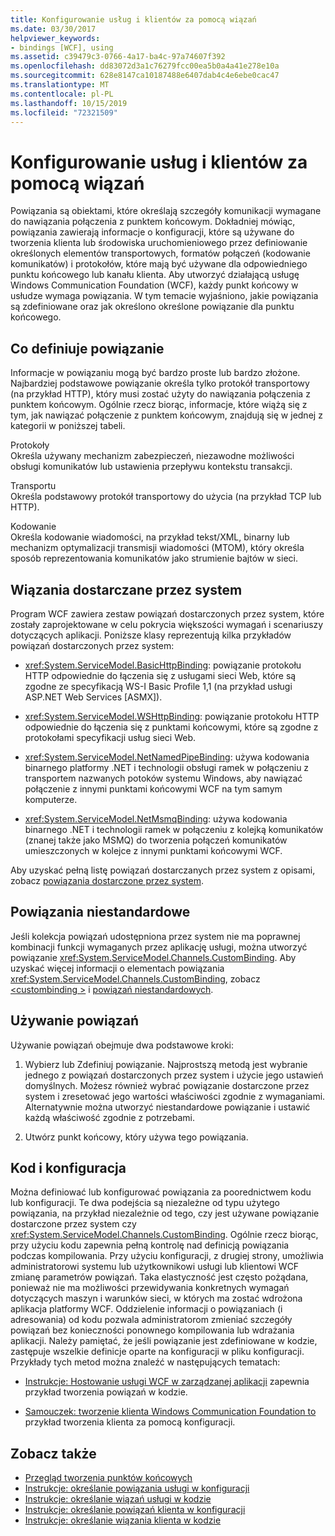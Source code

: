 ```yaml
---
title: Konfigurowanie usług i klientów za pomocą wiązań
ms.date: 03/30/2017
helpviewer_keywords:
- bindings [WCF], using
ms.assetid: c39479c3-0766-4a17-ba4c-97a74607f392
ms.openlocfilehash: dd83072d3a1c76279fcc00ea5b0a4a41e278e10a
ms.sourcegitcommit: 628e8147ca10187488e6407dab4c4e6ebe0cac47
ms.translationtype: MT
ms.contentlocale: pl-PL
ms.lasthandoff: 10/15/2019
ms.locfileid: "72321509"
---
```

# <a name="using-bindings-to-configure-services-and-clients"></a>Konfigurowanie usług i klientów za pomocą wiązań
Powiązania są obiektami, które określają szczegóły komunikacji wymagane do nawiązania połączenia z punktem końcowym. Dokładniej mówiąc, powiązania zawierają informacje o konfiguracji, które są używane do tworzenia klienta lub środowiska uruchomieniowego przez definiowanie określonych elementów transportowych, formatów połączeń (kodowanie komunikatów) i protokołów, które mają być używane dla odpowiedniego punktu końcowego lub kanału klienta. Aby utworzyć działającą usługę Windows Communication Foundation (WCF), każdy punkt końcowy w usłudze wymaga powiązania. W tym temacie wyjaśniono, jakie powiązania są zdefiniowane oraz jak określono określone powiązanie dla punktu końcowego.  
  
## <a name="what-a-binding-defines"></a>Co definiuje powiązanie  
 Informacje w powiązaniu mogą być bardzo proste lub bardzo złożone. Najbardziej podstawowe powiązanie określa tylko protokół transportowy (na przykład HTTP), który musi zostać użyty do nawiązania połączenia z punktem końcowym. Ogólnie rzecz biorąc, informacje, które wiążą się z tym, jak nawiązać połączenie z punktem końcowym, znajdują się w jednej z kategorii w poniższej tabeli.  
  
 Protokoły  
 Określa używany mechanizm zabezpieczeń, niezawodne możliwości obsługi komunikatów lub ustawienia przepływu kontekstu transakcji.  
  
 Transportu  
 Określa podstawowy protokół transportowy do użycia (na przykład TCP lub HTTP).  
  
 Kodowanie  
 Określa kodowanie wiadomości, na przykład tekst/XML, binarny lub mechanizm optymalizacji transmisji wiadomości (MTOM), który określa sposób reprezentowania komunikatów jako strumienie bajtów w sieci.  
  
## <a name="system-provided-bindings"></a>Wiązania dostarczane przez system  
 Program WCF zawiera zestaw powiązań dostarczonych przez system, które zostały zaprojektowane w celu pokrycia większości wymagań i scenariuszy dotyczących aplikacji. Poniższe klasy reprezentują kilka przykładów powiązań dostarczonych przez system:  
  
- <xref:System.ServiceModel.BasicHttpBinding>: powiązanie protokołu HTTP odpowiednie do łączenia się z usługami sieci Web, które są zgodne ze specyfikacją WS-I Basic Profile 1,1 (na przykład usługi ASP.NET Web Services [ASMX]).  
  
- <xref:System.ServiceModel.WSHttpBinding>: powiązanie protokołu HTTP odpowiednie do łączenia się z punktami końcowymi, które są zgodne z protokołami specyfikacji usług sieci Web.  
  
- <xref:System.ServiceModel.NetNamedPipeBinding>: używa kodowania binarnego platformy .NET i technologii obsługi ramek w połączeniu z transportem nazwanych potoków systemu Windows, aby nawiązać połączenie z innymi punktami końcowymi WCF na tym samym komputerze.  
  
- <xref:System.ServiceModel.NetMsmqBinding>: używa kodowania binarnego .NET i technologii ramek w połączeniu z kolejką komunikatów (znanej także jako MSMQ) do tworzenia połączeń komunikatów umieszczonych w kolejce z innymi punktami końcowymi WCF.  
  
 Aby uzyskać pełną listę powiązań dostarczanych przez system z opisami, zobacz [powiązania dostarczone przez system](system-provided-bindings.md).  
  
## <a name="custom-bindings"></a>Powiązania niestandardowe  
 Jeśli kolekcja powiązań udostępniona przez system nie ma poprawnej kombinacji funkcji wymaganych przez aplikację usługi, można utworzyć powiązanie <xref:System.ServiceModel.Channels.CustomBinding>. Aby uzyskać więcej informacji o elementach powiązania <xref:System.ServiceModel.Channels.CustomBinding>, zobacz [\<custombinding >](../configure-apps/file-schema/wcf/custombinding.md) i [powiązań niestandardowych](./extending/custom-bindings.md).  
  
## <a name="using-bindings"></a>Używanie powiązań  
 Używanie powiązań obejmuje dwa podstawowe kroki:  
  
1. Wybierz lub Zdefiniuj powiązanie. Najprostszą metodą jest wybranie jednego z powiązań dostarczonych przez system i użycie jego ustawień domyślnych. Możesz również wybrać powiązanie dostarczone przez system i zresetować jego wartości właściwości zgodnie z wymaganiami. Alternatywnie można utworzyć niestandardowe powiązanie i ustawić każdą właściwość zgodnie z potrzebami.  
  
2. Utwórz punkt końcowy, który używa tego powiązania.  
  
## <a name="code-and-configuration"></a>Kod i konfiguracja  
 Można definiować lub konfigurować powiązania za poorednictwem kodu lub konfiguracji. Te dwa podejścia są niezależne od typu użytego powiązania, na przykład niezależnie od tego, czy jest używane powiązanie dostarczone przez system czy <xref:System.ServiceModel.Channels.CustomBinding>. Ogólnie rzecz biorąc, przy użyciu kodu zapewnia pełną kontrolę nad definicją powiązania podczas kompilowania. Przy użyciu konfiguracji, z drugiej strony, umożliwia administratorowi systemu lub użytkownikowi usługi lub klientowi WCF zmianę parametrów powiązań. Taka elastyczność jest często pożądana, ponieważ nie ma możliwości przewidywania konkretnych wymagań dotyczących maszyn i warunków sieci, w których ma zostać wdrożona aplikacja platformy WCF. Oddzielenie informacji o powiązaniach (i adresowania) od kodu pozwala administratorom zmieniać szczegóły powiązań bez konieczności ponownego kompilowania lub wdrażania aplikacji. Należy pamiętać, że jeśli powiązanie jest zdefiniowane w kodzie, zastępuje wszelkie definicje oparte na konfiguracji w pliku konfiguracji. Przykłady tych metod można znaleźć w następujących tematach:  
  
- [Instrukcje: Hostowanie usługi WCF w zarządzanej aplikacji](how-to-host-a-wcf-service-in-a-managed-application.md) zapewnia przykład tworzenia powiązań w kodzie.  
  
- [Samouczek: tworzenie klienta Windows Communication Foundation to](how-to-create-a-wcf-client.md) przykład tworzenia klienta za pomocą konfiguracji.  
  
## <a name="see-also"></a>Zobacz także

- [Przegląd tworzenia punktów końcowych](endpoint-creation-overview.md)
- [Instrukcje: określanie powiązania usługi w konfiguracji](how-to-specify-a-service-binding-in-configuration.md)
- [Instrukcje: określanie wiązań usługi w kodzie](how-to-specify-a-service-binding-in-code.md)
- [Instrukcje: określanie powiązań klienta w konfiguracji](how-to-specify-a-client-binding-in-configuration.md)
- [Instrukcje: określanie wiązania klienta w kodzie](how-to-specify-a-client-binding-in-code.md)
